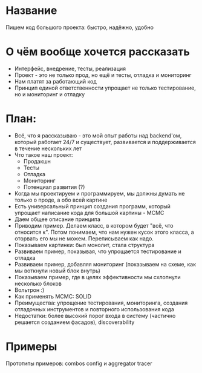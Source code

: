 # Название
Пишем код большого проекта: быстро, надёжно, удобно

# О чём вообще хочется рассказать
* Интерфейс, внедрение, тесты, реализация 
* Проект - это не только прод, но ещё и тесты, отладка и мониторинг 
* Нам платят за работающий код 
* Принцип единой ответственности упрощает не только тестирование, но и мониторинг и отладку 

# План:
* Всё, что я рассказываю - это мой опыт работы над backend'ом, который работает 24/7 и существует, развивается и поддерживается в течение нескольких лет
* Что такое наш проект:
  * Продакшн
  * Тесты
  * Отладка
  * Мониторинг
  * Потенциал развития (?)
* Когда мы проектируем и программируем, мы должны думать не только о проде, а обо всей картине
* Есть универсальный принцип создания программ, который упрощает написание кода для большой картины - MCMC
* Даем общее описание принципа
* Приводим пример. Делаем класс, в котором будет "всё, что относится к". Потом понимаем, что нам нужен кусок этого класса, а оторвать его мы не можем. Переписываем как надо.
* Показываем картинки: был монолит, стала структура
* Развиваем пример, показывая, что упрощается тестирование и отладка
* Развиваем пример, добавляя мониторинг (показываем на схеме, как мы воткнули новый блок внутрь)
* Показываем пример, где в целях эффективности мы схлопнули несколько блоков
* Вольтрон :)
* Как применять MCMC: SOLID
* Преимущества: упрощение тестирования, мониторинга, создания отладочных инструментов и повторного использования кода
* Недостатки: более высокий порог входа в систему (частично решается созданием фасадов), discoverability

# Примеры
Прототипы примеров: combos config и aggregator tracer
